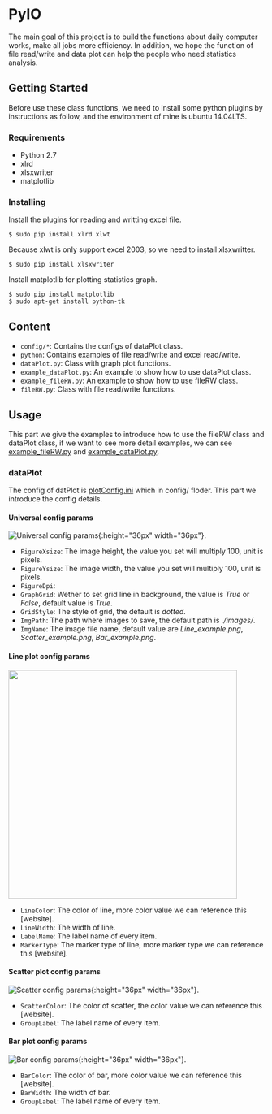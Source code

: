 # PyIO
The main goal of this project is to build the functions about daily computer works, make all jobs more efficiency. In addition, we hope the function of file read/write and data plot can help the people who need statistics analysis.
## Getting Started
Before use these class functions, we need to install some python plugins by instructions as follow, and the environment of mine is ubuntu 14.04LTS.
### Requirements
- Python 2.7
- xlrd
- xlsxwriter
- matplotlib

### Installing
Install the plugins for reading and writting excel file.
```
$ sudo pip install xlrd xlwt
```
Because xlwt is only support excel 2003, so we need to install xlsxwritter.
```
$ sudo pip install xlsxwriter
```
Install matplotlib for plotting statistics graph.
```
$ sudo pip install matplotlib
$ sudo apt-get install python-tk
```
## Content
- `config/*`: Contains the configs of dataPlot class.
- `python`: Contains examples of file read/write and excel read/write.
- `dataPlot.py`: Class with graph plot functions.
- `example_dataPlot.py`: An example to show how to use dataPlot class.
- `example_fileRW.py`: An example to show how to use fileRW class.
- `fileRW.py`: Class with file read/write functions.

## Usage
This part we give the examples to introduce how to use the fileRW class and dataPlot class, if we want to see more detail examples, we can see [example_fileRW.py](https://github.com/CrowGuy/PyIO/blob/master/example_fileRW.py) and [example_dataPlot.py](https://github.com/CrowGuy/PyIO/blob/master/example_dataPlot.py).
### dataPlot
The config of datPlot is [plotConfig.ini](https://github.com/CrowGuy/PyIO/blob/master/config/plotConfig.ini) which in config/ floder. This part we introduce the config details.
#### Universal config params
![Universal config params](https://github.com/CrowGuy/PyIO/blob/master/images/Description_universal.png){:height="36px" width="36px"}.
- `FigureXsize`: The image height, the value you set will multiply 100, unit is pixels.
- `FigureYsize`: The image width, the value you set will multiply 100, unit is pixels.
- `FigureDpi`:
- `GraphGrid`: Wether to set grid line in background, the value is *True* or *False*, default value is *True*.
- `GridStyle`: The style of grid, the default is *dotted*. 
- `ImgPath`: The path where images to save, the default path is *./images/*.
- `ImgName`: The image file name, default value are *Line_example.png*, *Scatter_example.png*, *Bar_example.png*.

#### Line plot config params
<img align="center" width="450"  src="https://github.com/CrowGuy/PyIO/blob/master/images/Description_line.png">

- `LineColor`: The color of line, more color value we can reference this [website].
- `LineWidth`: The width of line.
- `LabelName`: The label name of every item.
- `MarkerType`: The marker type of line, more marker type we can reference this [website].   

#### Scatter plot config params
![Scatter config params](https://github.com/CrowGuy/PyIO/blob/master/images/Description_scatter.png){:height="36px" width="36px"}.
- `ScatterColor`: The color of scatter, the color value we can reference this [website].
- `GroupLabel`: The label name of every item.

#### Bar plot config params
![Bar config params](https://github.com/CrowGuy/PyIO/blob/master/images/Description_bar.png){:height="36px" width="36px"}.
- `BarColor`: The color of bar, more color value we can reference this [website].
- `BarWidth`: The width of bar.
- `GroupLabel`: The label name of every item.
